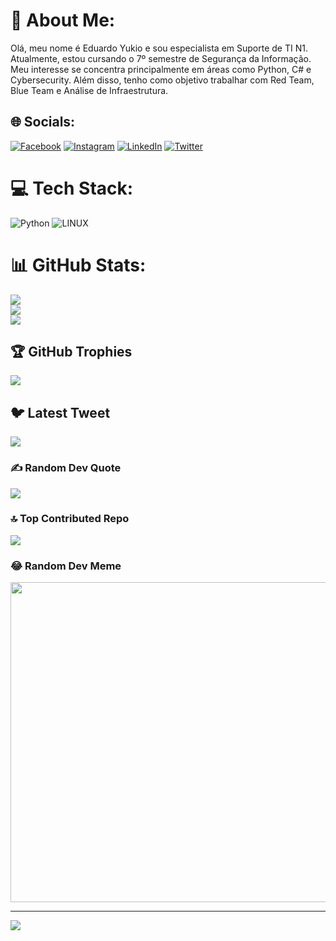 # 💫 About Me:
Olá, meu nome é Eduardo Yukio e sou especialista em Suporte de TI N1. 
Atualmente, estou cursando o 7º semestre de Segurança da Informação. 
Meu interesse se concentra principalmente em áreas como Python, C# e Cybersecurity. Além disso, tenho como objetivo trabalhar com Red Team, Blue Team e Análise de Infraestrutura.


## 🌐 Socials:
[![Facebook](https://img.shields.io/badge/Facebook-%231877F2.svg?logo=Facebook&logoColor=white)](https://www.facebook.com/eduardo.yukioaoki) [![Instagram](https://img.shields.io/badge/Instagram-%23E4405F.svg?logo=Instagram&logoColor=white)](https://instagram.com/du_yukio) [![LinkedIn](https://img.shields.io/badge/LinkedIn-%230077B5.svg?logo=linkedin&logoColor=white)](https://www.linkedin.com/in/eduardo-yukio-aoki-7b2a001a3/) [![Twitter](https://img.shields.io/badge/Twitter-%231DA1F2.svg?logo=Twitter&logoColor=white)](https://twitter.com/YukioEduardo) 

# 💻 Tech Stack:
![Python](https://img.shields.io/badge/python-3670A0?style=for-the-badge&logo=python&logoColor=ffdd54) ![LINUX](https://img.shields.io/badge/Linux-FCC624?style=for-the-badge&logo=linux&logoColor=black)
# 📊 GitHub Stats:
![](https://github-readme-stats.vercel.app/api?username=YukioAoki&theme=dark&hide_border=false&include_all_commits=true&count_private=false)<br/>
![](https://github-readme-streak-stats.herokuapp.com/?user=YukioAoki&theme=dark&hide_border=false)<br/>
![](https://github-readme-stats.vercel.app/api/top-langs/?username=YukioAoki&theme=dark&hide_border=false&include_all_commits=true&count_private=false&layout=compact)

## 🏆 GitHub Trophies
![](https://github-profile-trophy.vercel.app/?username=YukioAoki&theme=radical&no-frame=false&no-bg=true&margin-w=4)

## 🐦 Latest Tweet
[![](https://gtce.itsvg.in/api?username=YukioEduardo)](https://github.com/VishwaGauravIn/github-twitter-card-embed)

### ✍️ Random Dev Quote
![](https://quotes-github-readme.vercel.app/api?type=horizontal&theme=radical)

### 🔝 Top Contributed Repo
![](https://github-contributor-stats.vercel.app/api?username=YukioAoki&limit=5&theme=dark&combine_all_yearly_contributions=true)

### 😂 Random Dev Meme
<img src="https://rm.up.railway.app/" width="512px"/>

---
[![](https://visitcount.itsvg.in/api?id=YukioAoki&icon=0&color=0)](https://visitcount.itsvg.in)

